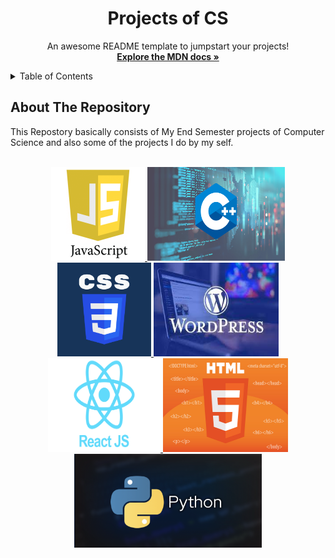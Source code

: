  <h1 align="center">Projects of CS </h1>

  <p align="center">
    An awesome README template to jumpstart your projects!
    <br />
    <a href="https://developer.mozilla.org/en-US/docs/Web/JavaScript"><strong>Explore the MDN docs »</strong></a>
    <br />
    
  </p>
</div>

<!-- TABLE OF CONTENTS -->
<details>
  <summary>Table of Contents</summary>
  <ul>
    <li><a href="#about-the-repository">About The Repository</a></li>
    <li><a href="#focp-esp">FOCP ESP - Game</a></li>
    <li><a href="#tic-tac-toe">Tic Tac Toe Game</a></li>
  </ul>
</details>

<!-- ABOUT THE REPO -->

## About The Repository

This Repostory basically consists of My End Semester projects of Computer Science and also some of the projects I do by my self.

<!-- PROJECT LOGO -->
<br />
<div align="center">
  <a href="#">
    <img src="Logos/javascript_logo.png" alt="Python Logo" width="150" height="150">
    <img src="Logos/Cplus.png"  alt="C++ logo" width="220" height="150">
    <img src="Logos/css.png"  alt="css logo" width="150" height="150">
    <img src="Logos/wordpress.jfif"  alt="wp logo" width="200" height="150">
    <img src="Logos/react.png"  alt="react logo" width="180" height="150">
    <img src="Logos/html.jpg"  alt="JS logo" width="200" height="150">
    <img src="Logos/Python.png"  alt="html logo width="200" height="150">
  </a>
